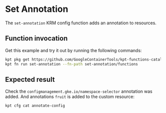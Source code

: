 # Set Annotation

The `set-annotation` KRM config function adds an annotation to resources.

## Function invocation

Get this example and try it out by running the following commands:

```sh
kpt pkg get https://github.com/GoogleContainerTools/kpt-functions-catalog.git/examples/set-annotation .
kpt fn run set-annotation --fn-path set-annotation/functions
```

## Expected result

Check the `configmanagement.gke.io/namespace-selector` annotation was added.
And annotations `fruit` is added to the custom resource:

```sh
kpt cfg cat annotate-config
```
